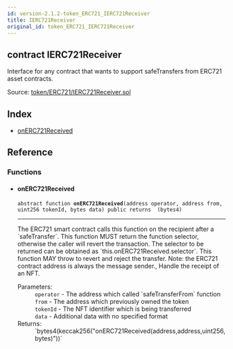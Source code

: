 ```yaml
---
id: version-2.1.2-token_ERC721_IERC721Receiver
title: IERC721Receiver
original_id: token_ERC721_IERC721Receiver
---
```


<div class="contract-doc"><div class="contract"><h2 class="contract-header"><span class="contract-kind">contract</span> IERC721Receiver</h2><p class="description">Interface for any contract that wants to support safeTransfers from ERC721 asset contracts.</p><div class="source">Source: <a href="https://github.com/OpenZeppelin/zeppelin-solidity/blob/v2.1.2/contracts/token/ERC721/IERC721Receiver.sol" target="_blank">token/ERC721/IERC721Receiver.sol</a></div></div><div class="index"><h2>Index</h2><ul><li><a href="token_ERC721_IERC721Receiver.html#onERC721Received">onERC721Received</a></li></ul></div><div class="reference"><h2>Reference</h2><div class="functions"><h3>Functions</h3><ul><li><div class="item function"><span id="onERC721Received" class="anchor-marker"></span><h4 class="name">onERC721Received</h4><div class="body"><code class="signature"><span>abstract </span>function <strong>onERC721Received</strong><span>(address operator, address from, uint256 tokenId, bytes data) </span><span>public </span><span>returns  (bytes4) </span></code><hr/><div class="description"><p>The ERC721 smart contract calls this function on the recipient after a `safeTransfer`. This function MUST return the function selector, otherwise the caller will revert the transaction. The selector to be returned can be obtained as `this.onERC721Received.selector`. This function MAY throw to revert and reject the transfer. Note: the ERC721 contract address is always the message sender., Handle the receipt of an NFT.</p></div><dl><dt><span class="label-parameters">Parameters:</span></dt><dd><div><code>operator</code> - The address which called `safeTransferFrom` function</div><div><code>from</code> - The address which previously owned the token</div><div><code>tokenId</code> - The NFT identifier which is being transferred</div><div><code>data</code> - Additional data with no specified format</div></dd><dt><span class="label-return">Returns:</span></dt><dd>`bytes4(keccak256(&quot;onERC721Received(address,address,uint256,bytes)&quot;))`</dd></dl></div></div></li></ul></div></div></div>
